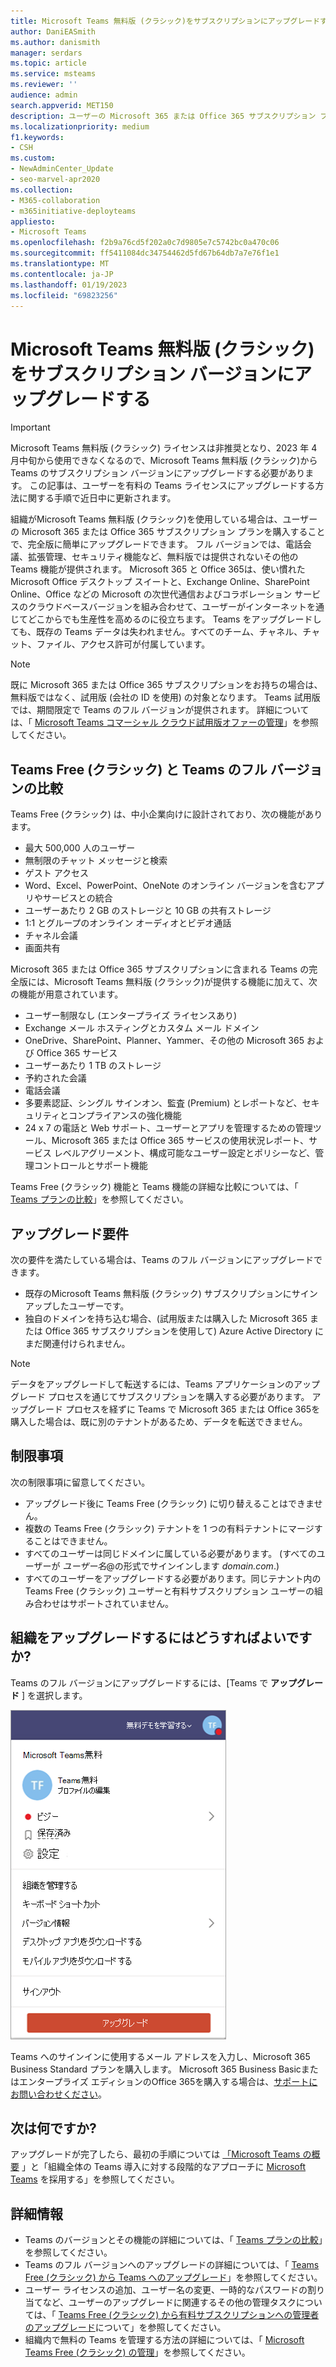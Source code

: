 ```yaml
---
title: Microsoft Teams 無料版 (クラシック)をサブスクリプションにアップグレードする
author: DaniEASmith
ms.author: danismith
manager: serdars
ms.topic: article
ms.service: msteams
ms.reviewer: ''
audience: admin
search.appverid: MET150
description: ユーザーの Microsoft 365 または Office 365 サブスクリプション プランを購入して、Microsoft Teams 無料版 (クラシック)から完全版に簡単にアップグレードする方法について説明します。
ms.localizationpriority: medium
f1.keywords:
- CSH
ms.custom:
- NewAdminCenter_Update
- seo-marvel-apr2020
ms.collection:
- M365-collaboration
- m365initiative-deployteams
appliesto:
- Microsoft Teams
ms.openlocfilehash: f2b9a76cd5f202a0c7d9805e7c5742bc0a470c06
ms.sourcegitcommit: ff5411084dc34754462d5fd67b64db7a7e76f1e1
ms.translationtype: MT
ms.contentlocale: ja-JP
ms.lasthandoff: 01/19/2023
ms.locfileid: "69823256"
---
```

# <a name="upgrade-microsoft-teams-free-classic-to-subscription-version"></a>Microsoft Teams 無料版 (クラシック)をサブスクリプション バージョンにアップグレードする

> [!IMPORTANT]
> Microsoft Teams 無料版 (クラシック) ライセンスは非推奨となり、2023 年 4 月中旬から使用できなくなるので、Microsoft Teams 無料版 (クラシック)から Teams のサブスクリプション バージョンにアップグレードする必要があります。 この記事は、ユーザーを有料の Teams ライセンスにアップグレードする方法に関する手順で近日中に更新されます。

組織がMicrosoft Teams 無料版 (クラシック)を使用している場合は、ユーザーの Microsoft 365 または Office 365 サブスクリプション プランを購入することで、完全版に簡単にアップグレードできます。 フル バージョンでは、電話会議、拡張管理、セキュリティ機能など、無料版では提供されないその他の Teams 機能が提供されます。 Microsoft 365 と Office 365は、使い慣れた Microsoft Office デスクトップ スイートと、Exchange Online、SharePoint Online、Office などの Microsoft の次世代通信およびコラボレーション サービスのクラウドベースバージョンを組み合わせて、ユーザーがインターネットを通じてどこからでも生産性を高めるのに役立ちます。 Teams をアップグレードしても、既存の Teams データは失われません。すべてのチーム、チャネル、チャット、ファイル、アクセス許可が付属しています。

> [!NOTE]
> 既に Microsoft 365 または Office 365 サブスクリプションをお持ちの場合は、無料版ではなく、試用版 (会社の ID を使用) の対象となります。 Teams 試用版では、期間限定で Teams のフル バージョンが提供されます。 詳細については、「 [Microsoft Teams コマーシャル クラウド試用版オファーの管理](./teams-exploratory.md)」を参照してください。

## <a name="how-does-teams-free-classic-compare-to-the-full-version-of-teams"></a>Teams Free (クラシック) と Teams のフル バージョンの比較

Teams Free (クラシック) は、中小企業向けに設計されており、次の機能があります。

- 最大 500,000 人のユーザー
- 無制限のチャット メッセージと検索
- ゲスト アクセス
- Word、Excel、PowerPoint、OneNote のオンライン バージョンを含むアプリやサービスとの統合
- ユーザーあたり 2 GB のストレージと 10 GB の共有ストレージ
- 1:1 とグループのオンライン オーディオとビデオ通話
- チャネル会議
- 画面共有

Microsoft 365 または Office 365 サブスクリプションに含まれる Teams の完全版には、Microsoft Teams 無料版 (クラシック)が提供する機能に加えて、次の機能が用意されています。

- ユーザー制限なし (エンタープライズ ライセンスあり)
- Exchange メール ホスティングとカスタム メール ドメイン
- OneDrive、SharePoint、Planner、Yammer、その他の Microsoft 365 および Office 365 サービス
- ユーザーあたり 1 TB のストレージ
- 予約された会議
- 電話会議
- 多要素認証、シングル サインオン、監査 (Premium) とレポートなど、セキュリティとコンプライアンスの強化機能
- 24 x 7 の電話と Web サポート、ユーザーとアプリを管理するための管理ツール、Microsoft 365 または Office 365 サービスの使用状況レポート、サービス レベルアグリーメント、構成可能なユーザー設定とポリシーなど、管理コントロールとサポート機能

Teams Free (クラシック) 機能と Teams 機能の詳細な比較については、「 [Teams プランの比較](https://products.office.com/microsoft-teams/free)」を参照してください。

## <a name="upgrade-requirements"></a>アップグレード要件

次の要件を満たしている場合は、Teams のフル バージョンにアップグレードできます。

- 既存のMicrosoft Teams 無料版 (クラシック) サブスクリプションにサインアップしたユーザーです。
- 独自のドメインを持ち込む場合、(試用版または購入した Microsoft 365 または Office 365 サブスクリプションを使用して) Azure Active Directory にまだ関連付けられません。

> [!NOTE]
> データをアップグレードして転送するには、Teams アプリケーションのアップグレード プロセスを通じてサブスクリプションを購入する必要があります。 アップグレード プロセスを経ずに Teams で Microsoft 365 または Office 365を購入した場合は、既に別のテナントがあるため、データを転送できません。

## <a name="limitations"></a>制限事項

次の制限事項に留意してください。

- アップグレード後に Teams Free (クラシック) に切り替えることはできません。
- 複数の Teams Free (クラシック) テナントを 1 つの有料テナントにマージすることはできません。
- すべてのユーザーは同じドメインに属している必要があります。 (すべてのユーザーが *ユーザー名*@の形式でサインインします *domain.com*.)
- すべてのユーザーをアップグレードする必要があります。同じテナント内の Teams Free (クラシック) ユーザーと有料サブスクリプション ユーザーの組み合わせはサポートされていません。

## <a name="how-do-i-upgrade-my-organization"></a>組織をアップグレードするにはどうすればよいですか?

Teams のフル バージョンにアップグレードするには、[Teams で **アップグレード** ] を選択します。

![[アップグレード] ボタンを示すスクリーンショット。](media/teams-freemium-upgrade-image1.png)

Teams へのサインインに使用するメール アドレスを入力し、Microsoft 365 Business Standard プランを購入します。 Microsoft 365 Business Basicまたはエンタープライズ エディションのOffice 365を購入する場合は、[サポートにお問い合わせください](https://portal.office.com/support/altusupport.aspx?app=teamsfreeupgrade)。

## <a name="whats-next"></a>次は何ですか?

アップグレードが完了したら、最初の手順については [「Microsoft Teams の概要](get-started-with-teams-quick-start.md) 」と「組織全体の Teams 導入に対する段階的なアプローチに [Microsoft Teams](adopt-microsoft-teams-landing-page.md) を採用する」を参照してください。

## <a name="more-information"></a>詳細情報

- Teams のバージョンとその機能の詳細については、「 [Teams プランの比較](https://products.office.com/microsoft-teams/free)」を参照してください。
- Teams のフル バージョンへのアップグレードの詳細については、「 [Teams Free (クラシック) から Teams へのアップグレード](https://support.office.com/article/Upgrade-from-Teams-free-to-Teams-29475bbd-a34f-4175-9b33-d44430f8ad39)」を参照してください。
- ユーザー ライセンスの追加、ユーザー名の変更、一時的なパスワードの割り当てなど、ユーザーのアップグレードに関連するその他の管理タスクについては、「 [Teams Free (クラシック) から有料サブスクリプションへの管理者のアップグレード](https://support.office.com/article/for-admins-upgrading-from-teams-free-to-a-paid-subscription-75a95e7f-001e-42d0-a787-ae8b992d5a52)について」を参照してください。
- 組織内で無料の Teams を管理する方法の詳細については、「 [Microsoft Teams Free (クラシック) の管理](manage-freemium.md)」を参照してください。
